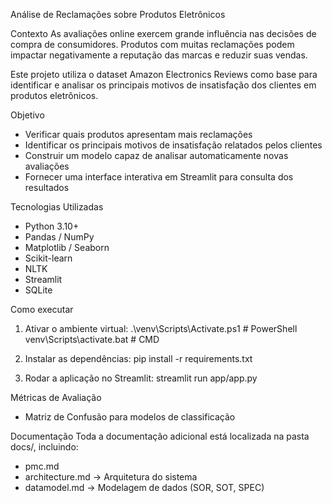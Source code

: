 Análise de Reclamações sobre Produtos Eletrônicos

Contexto
As avaliações online exercem grande influência nas decisões de compra de consumidores. Produtos com muitas reclamações podem impactar negativamente a reputação das marcas e reduzir suas vendas.

Este projeto utiliza o dataset Amazon Electronics Reviews como base para identificar e analisar os principais motivos de insatisfação dos clientes em produtos eletrônicos.

Objetivo
- Verificar quais produtos apresentam mais reclamações
- Identificar os principais motivos de insatisfação relatados pelos clientes
- Construir um modelo capaz de analisar automaticamente novas avaliações
- Fornecer uma interface interativa em Streamlit para consulta dos resultados

Tecnologias Utilizadas
- Python 3.10+
- Pandas / NumPy
- Matplotlib / Seaborn
- Scikit-learn
- NLTK
- Streamlit
- SQLite


Como executar
1. Ativar o ambiente virtual:
   .\venv\Scripts\Activate.ps1   # PowerShell
   venv\Scripts\activate.bat     # CMD

2. Instalar as dependências:
   pip install -r requirements.txt

3. Rodar a aplicação no Streamlit:
   streamlit run app/app.py

Métricas de Avaliação
- Matriz de Confusão para modelos de classificação

Documentação
Toda a documentação adicional está localizada na pasta docs/, incluindo:
- pmc.md 
- architecture.md → Arquitetura do sistema
- datamodel.md → Modelagem de dados (SOR, SOT, SPEC)
